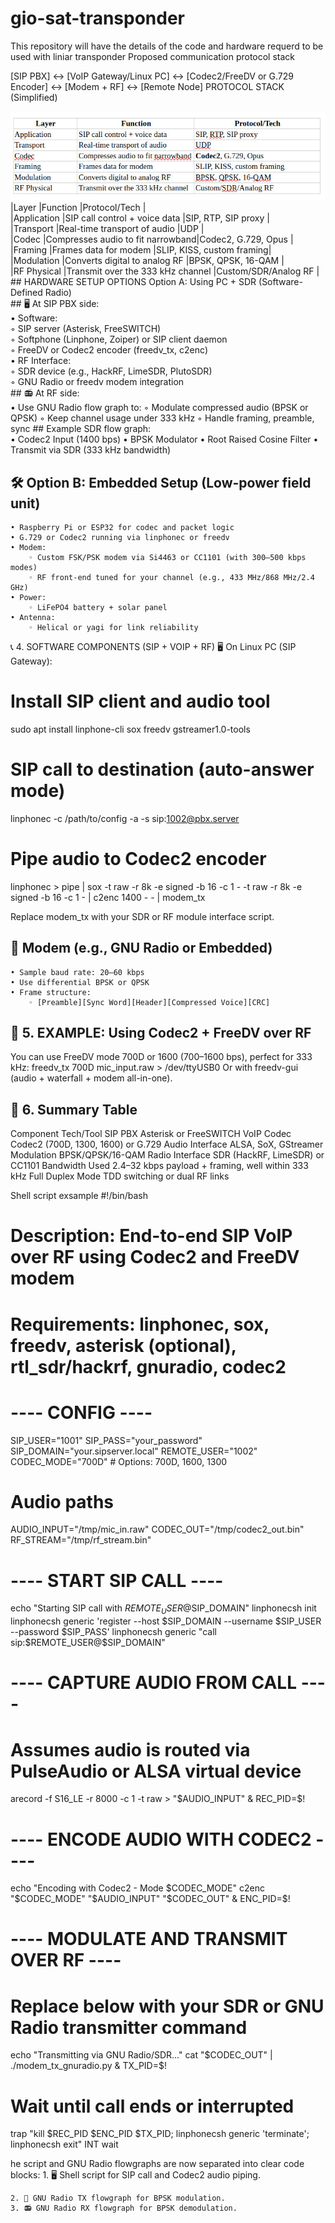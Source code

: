 # gio-sat-transponder
This repository will have the details of the code and hardware requerd to be used with liniar transponder
Proposed communication protocol stack

[SIP PBX] <-> [VoIP Gateway/Linux PC] <-> [Codec2/FreeDV or G.729 Encoder] <-> [Modem + RF] <-> [Remote Node]
PROTOCOL STACK (Simplified)

 <img src="new_gio_1.jpg" alt="laers" > 
|Layer           |Function                          |Protocol/Tech             |<br>
|Application     |SIP call control + voice data     |SIP, RTP, SIP proxy       |<br>
|Transport       |Real-time transport of audio      |UDP                       |<br>
|Codec           |Compresses audio to fit narrowband|Codec2, G.729, Opus       |<br>
|Framing         |Frames data for modem             |SLIP, KISS, custom framing|<br>
|Modulation      |Converts digital to analog RF     |BPSK, QPSK, 16-QAM        |<br>
|RF Physical     |Transmit over the 333 kHz channel |Custom/SDR/Analog RF      |<br>
## HARDWARE SETUP OPTIONS
Option A: Using PC + SDR (Software-Defined Radio)<br>
## 🖥️ At SIP PBX side:<br>
    • Software:<br>
        ◦ SIP server (Asterisk, FreeSWITCH)<br>
        ◦ Softphone (Linphone, Zoiper) or SIP client daemon<br>
        ◦ FreeDV or Codec2 encoder (freedv_tx, c2enc)<br>
    • RF Interface:<br>
        ◦ SDR device (e.g., HackRF, LimeSDR, PlutoSDR)<br>
        ◦ GNU Radio or freedv modem integration<br>
## 📻 At RF side:<br>
    • Use GNU Radio flow graph to:
        ◦ Modulate compressed audio (BPSK or QPSK)
        ◦ Keep channel usage under 333 kHz
        ◦ Handle framing, preamble, sync
## Example SDR flow graph:<br>
    • Codec2 Input (1400 bps)
    • BPSK Modulator
    • Root Raised Cosine Filter
    • Transmit via SDR (333 kHz bandwidth)

## 🛠️ Option B: Embedded Setup (Low-power field unit)
    • Raspberry Pi or ESP32 for codec and packet logic
    • G.729 or Codec2 running via linphonec or freedv
    • Modem:
        ◦ Custom FSK/PSK modem via Si4463 or CC1101 (with 300–500 kbps modes)
        ◦ RF front-end tuned for your channel (e.g., 433 MHz/868 MHz/2.4 GHz)
    • Power:
        ◦ LiFePO4 battery + solar panel
    • Antenna:
        ◦ Helical or yagi for link reliability

📞 4. SOFTWARE COMPONENTS (SIP + VOIP + RF)
🖥️ On Linux PC (SIP Gateway):

# Install SIP client and audio tool
sudo apt install linphone-cli sox freedv gstreamer1.0-tools

# SIP call to destination (auto-answer mode)
linphonec -c /path/to/config -a -s sip:1002@pbx.server

# Pipe audio to Codec2 encoder
linphonec > pipe | sox -t raw -r 8k -e signed -b 16 -c 1 - -t raw -r 8k -e signed -b 16 -c 1 - | c2enc 1400 - - | modem_tx

Replace modem_tx with your SDR or RF module interface script.
## 📡 Modem (e.g., GNU Radio or Embedded)
    • Sample baud rate: 20–60 kbps
    • Use differential BPSK or QPSK
    • Frame structure:
        ◦ [Preamble][Sync Word][Header][Compressed Voice][CRC]

## 📶 5. EXAMPLE: Using Codec2 + FreeDV over RF
You can use FreeDV mode 700D or 1600 (700–1600 bps), perfect for 333 kHz:
freedv_tx 700D mic_input.raw > /dev/ttyUSB0
Or with freedv-gui (audio + waterfall + modem all-in-one).

## 📜 6. Summary Table

Component
Tech/Tool
SIP PBX
Asterisk or FreeSWITCH
VoIP Codec
Codec2 (700D, 1300, 1600) or G.729
Audio Interface
ALSA, SoX, GStreamer
Modulation
BPSK/QPSK/16-QAM
Radio Interface
SDR (HackRF, LimeSDR) or CC1101
Bandwidth Used
2.4–32 kbps payload + framing, well within 333 kHz
Full Duplex Mode
TDD switching or dual RF links

Shell script exsample
#!/bin/bash
# Description: End-to-end SIP VoIP over RF using Codec2 and FreeDV modem
# Requirements: linphonec, sox, freedv, asterisk (optional), rtl_sdr/hackrf, gnuradio, codec2
# ---- CONFIG ----
SIP_USER="1001"
SIP_PASS="your_password"
SIP_DOMAIN="your.sipserver.local"
REMOTE_USER="1002"
CODEC_MODE="700D"  # Options: 700D, 1600, 1300

# Audio paths
AUDIO_INPUT="/tmp/mic_in.raw"
CODEC_OUT="/tmp/codec2_out.bin"
RF_STREAM="/tmp/rf_stream.bin"
# ---- START SIP CALL ----
echo "Starting SIP call with $REMOTE_USER@$SIP_DOMAIN"
linphonecsh init
linphonecsh generic 'register --host $SIP_DOMAIN --username $SIP_USER --password $SIP_PASS'
linphonecsh generic "call sip:$REMOTE_USER@$SIP_DOMAIN"
# ---- CAPTURE AUDIO FROM CALL ----
# Assumes audio is routed via PulseAudio or ALSA virtual device
arecord -f S16_LE -r 8000 -c 1 -t raw > "$AUDIO_INPUT" &
REC_PID=$!
# ---- ENCODE AUDIO WITH CODEC2 ----
echo "Encoding with Codec2 - Mode $CODEC_MODE"
c2enc "$CODEC_MODE" "$AUDIO_INPUT" "$CODEC_OUT" &
ENC_PID=$!
# ---- MODULATE AND TRANSMIT OVER RF ----
# Replace below with your SDR or GNU Radio transmitter command
echo "Transmitting via GNU Radio/SDR..."
cat "$CODEC_OUT" | ./modem_tx_gnuradio.py &
TX_PID=$!
# Wait until call ends or interrupted
trap "kill $REC_PID $ENC_PID $TX_PID; linphonecsh generic 'terminate'; linphonecsh exit" INT
wait

he script and GNU Radio flowgraphs are now separated into clear code blocks:
    1. 🖥️ Shell script for SIP call and Codec2 audio piping.
       
    2. 📡 GNU Radio TX flowgraph for BPSK modulation.
    3. 📻 GNU Radio RX flowgraph for BPSK demodulation.

